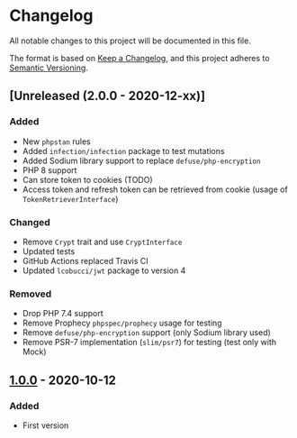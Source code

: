 # Changelog
All notable changes to this project will be documented in this file.

The format is based on [Keep a Changelog](https://keepachangelog.com/en/1.0.0/),
and this project adheres to [Semantic Versioning](https://semver.org/spec/v2.0.0.html).

## [Unreleased (2.0.0 - 2020-12-xx)]
### Added
- New `phpstan` rules
- Added `infection/infection` package to test mutations
- Added Sodium library support to replace `defuse/php-encryption`
- PHP 8 support
- Can store token to cookies (TODO)
- Access token and refresh token can be retrieved from cookie (usage of `TokenRetrieverInterface`)

### Changed
- Remove `Crypt` trait and use `CryptInterface`
- Updated tests
- GitHub Actions replaced Travis CI
- Updated `lcobucci/jwt` package to version 4

### Removed
- Drop PHP 7.4 support
- Remove Prophecy `phpspec/prophecy` usage for testing
- Remove `defuse/php-encryption` support (only Sodium library used)
- Remove PSR-7 implementation (`slim/psr7`) for testing (test only with Mock)

## [1.0.0] - 2020-10-12
### Added
- First version

[Unreleased]: https://github.com/t0mmy742/token-api/compare/1.0.0...HEAD
[1.0.0]: https://github.com/t0mmy742/token-api/releases/tag/1.0.0